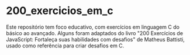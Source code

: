 # 200_exercicios_em_c
Este repositório tem foco educativo, com exercícios em linguagem C do básico ao avançado. Alguns foram adaptados do livro "200 Exercícios de JavaScript: Fortaleça suas habilidades com desafios" de Matheus Battisti, usado como referência para criar desafios em C.
